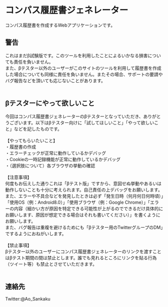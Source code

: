 # コンパス履歴書ジェネレーター
コンパス履歴書を作成するWebアプリケーションです。
## 警告
これはまだβ試験版です。このツールを利用したことによるいかなる損害についても責任を負いません。<br>
また、βテスター以外のユーザーがこのサイトのツールを利用して履歴書を作成した場合についても同様に責任を負いません。またその場合、サポートの要請やバグ報告などを頂いても応じないことがあります。<br>
<br>
## βテスターにやって欲しいこと
今回はコンパス履歴書ジェネレーターのβテスターとなっていただき、ありがとうございます。以下はβテスター向けに「試してほしいこと」「やって欲しいこと」などを記したものです。<br>
<br>
【やってもらいたいこと】<br>
・履歴書の作成<br>
・エラーチェックが正常に動作しているかデバッグ<br>
・Cookieの一時記録機能が正常に動作しているかデバッグ<br>
・（選択肢について）各ブラウザの挙動の確認<br>
<br>
【注意事項】<br>
何度もお伝えした通りこれは「βテスト版」ですから、意図せぬ挙動やあるいは動作しないことも十分に考えられます。自己責任の上デバッグをお願いします。<br>
また、エラーや不具合などを発見したときは必ず「発生日時（何月何日何時頃）」「使用OS（例：Android8.0）」「使用ブラウザ（例：Google Chrome）」「エラーの内容（細かい方が原因を特定できる可能性が上がるのでできるだけ具体的にお願いします、原因が想定できる場合はそれも書いてください）」を書くようにお願いします。<br>
また、バグ報告は重複を避けるためにも「βテスター用のTwitterグループのDM」でするようにおねがいします。<br>
<br>
【禁止事項】<br>
βテスター以外のユーザーにコンパス履歴書ジェネレーターのリンクを渡すことはβテスト期間の間は禁止とします。誰でも見れるところにリンクを貼る行為（ツイート等）も禁止とさせていただきます。<br>
<br>
## 連絡先
Twitter:@Ao_Sankaku<br>

